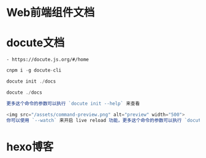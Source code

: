 # Web前端组件文档

# docute文档

    - https://docute.js.org/#/home

```javascript
cnpm i -g docute-cli

docute init ./docs

docute ./docs

更多这个命令的参数可以执行 `docute init --help` 来查看

<img src="/assets/command-preview.png" alt="preview" width="500">
你可以使用 `--watch` 来开启 live reload 功能，更多这个命令的参数可以执行 `docute --help` 来查看。
```

# hexo博客






